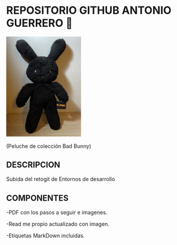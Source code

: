 # REPOSITORIO GITHUB ANTONIO GUERRERO 🐰


<img src="IMG_3089.jpeg" alt="imagen portada" width="200"/>

(Peluche de colección Bad Bunny)

## DESCRIPCION
Subida del retogit de Entornos de desarrollo

## COMPONENTES
-PDF con los pasos a seguir e imagenes.

-Read me propio actualizado con imagen.

-Etiquetas MarkDown incluidas.
